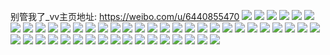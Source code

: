 别管我了_vv主页地址: https://weibo.com/u/6440855470 
![](https://wx4.sinaimg.cn/mw2000/0071TaJEly1h9jkaxtix1j335s2dcb2c.jpg) 
![](https://wx4.sinaimg.cn/mw2000/0071TaJEly1h9jkb04pclj335s2dcqv8.jpg) 
![](https://wx4.sinaimg.cn/mw2000/0071TaJEly1h9jkb1m7vpj335s2dcx6r.jpg) 
![](https://wx4.sinaimg.cn/mw2000/0071TaJEly1h9hnptfzmkj30w015ytjk.jpg) 
![](https://wx4.sinaimg.cn/mw2000/0071TaJEly1h92eoobbraj30u0140180.jpg) 
![](https://wx4.sinaimg.cn/mw2000/0071TaJEly1h9004no0vbj335s2dc1ky.jpg) 
![](https://wx4.sinaimg.cn/mw2000/0071TaJEly1h9004stid4j335s2dchdu.jpg) 
![](https://wx4.sinaimg.cn/mw2000/0071TaJEly1h9004txznvj335s2dc4qq.jpg) 
![](https://wx4.sinaimg.cn/mw2000/0071TaJEly1h9004v1q6ij32dc35s1ky.jpg) 
![](https://wx4.sinaimg.cn/mw2000/0071TaJEly1h9004wafw6j335s2dc7wi.jpg) 
![](https://wx4.sinaimg.cn/mw2000/0071TaJEly1h9004xqwkvj31400u0tp2.jpg) 
![](https://wx4.sinaimg.cn/mw2000/0071TaJEly1h8qrqq4luwj337k2eox6p.jpg) 
![](https://wx4.sinaimg.cn/mw2000/0071TaJEly1h8qrqrce0gj32dc35shdu.jpg) 
![](https://wx4.sinaimg.cn/mw2000/0071TaJEly1h8ptes1zu0j31400u0wjz.jpg) 
![](https://wx4.sinaimg.cn/mw2000/0071TaJEly1h8ptetu683j32dc35s1ky.jpg) 
![](https://wx4.sinaimg.cn/mw2000/0071TaJEly1h8pteugfksj30zk0qotko.jpg) 
![](https://wx4.sinaimg.cn/mw2000/0071TaJEly1h8nslai7jrj335s2dcb2a.jpg) 
![](https://wx4.sinaimg.cn/mw2000/0071TaJEly1h8hr7iv9w2j32dc35sx6p.jpg) 
![](https://wx4.sinaimg.cn/mw2000/0071TaJEly1h8hran834sj32dc35s1ky.jpg) 
![](https://wx4.sinaimg.cn/mw2000/0071TaJEly1h86liukq2yj335s2dcb2a.jpg) 
![](https://wx4.sinaimg.cn/mw2000/0071TaJEly1h86liwrqetj335s2dce84.jpg) 
![](https://wx4.sinaimg.cn/mw2000/0071TaJEly1h86liyd984j337k2eox6p.jpg) 
![](https://wx4.sinaimg.cn/mw2000/0071TaJEly1h86lizd0m2j335s2dcnpd.jpg) 
![](https://wx4.sinaimg.cn/mw2000/0071TaJEly1h86lj0bwmdj32dc35sx6p.jpg) 
![](https://wx4.sinaimg.cn/mw2000/0071TaJEly1h8534oteqvj335s2dc7wj.jpg) 
![](https://wx4.sinaimg.cn/mw2000/0071TaJEly1h8534hqeatj30u41350x4.jpg) 
![](https://wx4.sinaimg.cn/mw2000/0071TaJEly1h8534jkqgvj335s1gwb2a.jpg) 
![](https://wx4.sinaimg.cn/mw2000/0071TaJEly1h8534lkrfwj335s1gwhdt.jpg) 
![](https://wx4.sinaimg.cn/mw2000/0071TaJEly1h8534kj1n9j31400u0aqy.jpg) 
![](https://wx4.sinaimg.cn/mw2000/0071TaJEly1h8534i1jigj30qs2pajyf.jpg) 
![](https://wx4.sinaimg.cn/mw2000/0071TaJEly1h8534mk8g6j335s1gwhdt.jpg) 
![](https://wx4.sinaimg.cn/mw2000/0071TaJEly1h8534hetbbj30w0166tg0.jpg) 
![](https://wx4.sinaimg.cn/mw2000/0071TaJEly1h8534pw0n0j32dc35s4qp.jpg) 
![](https://wx4.sinaimg.cn/mw2000/0071TaJEly1h71ojbucc0j335s2dchdu.jpg) 
![](https://wx4.sinaimg.cn/mw2000/0071TaJEly1h71ojd1jtsj335s2dc13z.jpg) 
![](https://wx4.sinaimg.cn/mw2000/0071TaJEly1h71ojer2hij335s2dcwjm.jpg) 
![](https://wx4.sinaimg.cn/mw2000/0071TaJEly1h71ojkordzj30sc0zuwje.jpg) 
![](https://wx4.sinaimg.cn/mw2000/0071TaJEly1h71ojg34ijj30u0140amv.jpg) 
![](https://wx4.sinaimg.cn/mw2000/0071TaJEly1h71ojfexzjj30u014041r.jpg) 
![](https://wx4.sinaimg.cn/mw2000/0071TaJEly1h0nl8wpjwsj335s2dcnpe.jpg) 
![](https://wx4.sinaimg.cn/mw2000/0071TaJEly1h0nl90i1m3j32dc35skjn.jpg) 
![](https://wx4.sinaimg.cn/mw2000/0071TaJEly1h0nl933ck0j335s2dcb2a.jpg) 
![](https://wx4.sinaimg.cn/mw2000/0071TaJEly1h0nl9564oej32dc35sx6p.jpg) 
![](https://wx4.sinaimg.cn/mw2000/0071TaJEly1h0nl97hhjfj31kw16oe28.jpg) 
![](https://wx4.sinaimg.cn/mw2000/0071TaJEly1h0nl98t7ppj31400u0wrc.jpg) 
![](https://wx4.sinaimg.cn/mw2000/0071TaJEly1goj9ir6munj30hs0hs0vm.jpg) 
![](https://wx4.sinaimg.cn/mw2000/0071TaJEly1goj9irylqbj30u011ido4.jpg) 
![](https://wx4.sinaimg.cn/mw2000/0071TaJEly1gkyuo9hhsoj31400u0wgd.jpg) 
